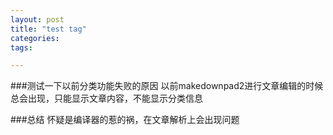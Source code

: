 ```yaml
---
layout: post
title: "test tag"
categories:
tags:

---
```

###测试一下以前分类功能失败的原因
以前makedownpad2进行文章编辑的时候总会出现，只能显示文章内容，不能显示分类信息

###总结 
怀疑是编译器的惹的祸，在文章解析上会出现问题
